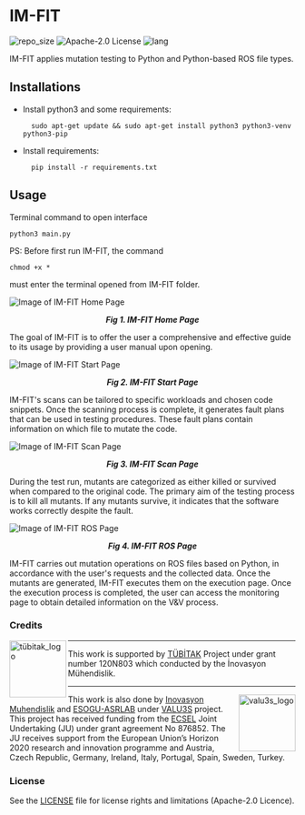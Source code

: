 # IM-FIT

![repo_size](https://img.shields.io/github/repo-size/inomuh/imfit) ![Apache-2.0 License](https://img.shields.io/github/license/inomuh/imfit?color=blue) ![lang](https://img.shields.io/github/languages/top/inomuh/imfit)

IM-FIT applies mutation testing to Python and Python-based ROS file types.

## Installations

- Install python3 and some requirements:

        sudo apt-get update && sudo apt-get install python3 python3-venv python3-pip

- Install requirements:

        pip install -r requirements.txt

## Usage

Terminal command to open interface

    python3 main.py

PS: Before first run IM-FIT, the command

    chmod +x *

must enter the terminal opened from IM-FIT folder.

![Image of IM-FIT Home Page](images/imfit-home-page.png)

<p align="center">
        <b><i>Fig 1. IM-FIT Home Page</i></b>
</p>

The goal of IM-FIT is to offer the user a comprehensive and effective guide to its usage by providing a user manual upon opening.

![Image of IM-FIT Start Page](images/imfit-start-page.png)

<p align="center">
        <b><i>Fig 2. IM-FIT Start Page</i></b>
</p>

IM-FIT's scans can be tailored to specific workloads and chosen code snippets. Once the scanning process is complete, it generates fault plans that can be used in testing procedures. These fault plans contain information on which file to mutate the code.

![Image of IM-FIT Scan Page](images/imfit-scan-page.png)

<p align="center">
        <b><i>Fig 3. IM-FIT Scan Page</i></b>
</p>

During the test run, mutants are categorized as either killed or survived when compared to the original code. The primary aim of the testing process is to kill all mutants. If any mutants survive, it indicates that the software works correctly despite the fault.

![Image of IM-FIT ROS Page](images/imfit-ros-page.png)

<p align="center">
        <b><i>Fig 4. IM-FIT ROS Page</i></b>
</p>

IM-FIT carries out mutation operations on ROS files based on Python, in accordance with the user's requests and the collected data. Once the mutants are generated, IM-FIT executes them on the execution page. Once the execution process is completed, the user can access the monitoring page to obtain detailed information on the V&V process.

### Credits

<a href="http://valu3s.eu">
  <img align=left img src="https://upload.wikimedia.org/wikipedia/tr/d/d0/TUBITAK-Logo.jpg" 
       alt="tübitak_logo" height="100" >
</a>

---

This work is supported by [TÜBİTAK](https://www.tubitak.gov.tr/) Project under grant number 120N803 which conducted by the İnovasyon Mühendislik.

---

<a href="http://valu3s.eu">
  <img align=right img src="https://valu3s.eu/wp-content/uploads/2020/04/VALU3S_green_transparent-1024x576.png" 
       alt="valu3s_logo" height="100" >
</a>

This work is also done by [Inovasyon Muhendislik](https://www.inovasyonmuhendislik.com/) and [ESOGU-ASRLAB](https://srlab.ogu.edu.tr/) under [VALU3S](https://valu3s.eu) project. This project has received funding from the [ECSEL](https://www.ecsel.eu) Joint Undertaking (JU) under grant agreement No 876852. The JU receives support from the European Union’s Horizon 2020 research and innovation programme and Austria, Czech Republic, Germany, Ireland, Italy, Portugal, Spain, Sweden, Turkey.

### License

See the [LICENSE](LICENSE.md) file for license rights and limitations (Apache-2.0 Licence).

